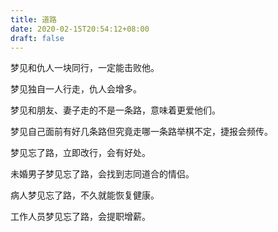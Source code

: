 ```yaml
---
title: 道路
date: 2020-02-15T20:54:12+08:00
draft: false
---
```


梦见和仇人一块同行，一定能击败他。<br>


梦见独自一人行走，仇人会增多。<br>


梦见和朋友、妻子走的不是一条路，意味着更爱他们。<br>


梦见自己面前有好几条路但究竟走哪一条路举棋不定，捷报会频传。<br>


梦见忘了路，立即改行，会有好处。<br>


未婚男子梦见忘了路，会找到志同道合的情侣。<br>


病人梦见忘了路，不久就能恢复健康。<br>


工作人员梦见忘了路，会提职增薪。<br>
